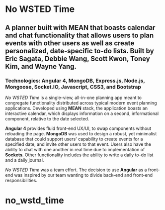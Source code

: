# No WSTED Time #

## A planner built with MEAN that boasts calendar and chat functionality that allows users to plan events with other users as well as create personalized, date-specific to-do lists. Built by Eric Sagata, Debbie Wang, Scott Kwon, Toney Kim, and Wayne Yang. ##

### Technologies: Angular 4, MongoDB, Express.js, Node.js, Mongoose, Socket.IO, Javascript, CSS3, and Bootstrap ###

*No WSTED Time* is a single-view, all-in-one planning app meant to congregate functionality distributed across typical modern event planning applications. Developed using **MEAN** stack, the application boasts an interactive calendar, which displays information on a second, informational component, relative to the date selected.

**Angular 4** provides fluid front-end UX/UI, to swap components without reloading the page. **MongoDB** was used to design a robust, yet minimalist database that could support users' capability to create events for a specified date, and invite other users to that event. Users also have the ability to chat with one another in real time due to implementation of **Sockets**. Other functionality includes the ability to write a daily to-do list and a daily journal.

*No WSTED Time* was a team effort. The decision to use **Angular** as a front-end was inspired by our team wanting to divide back-end and front-end responsibilities.
# no_wstd_time
